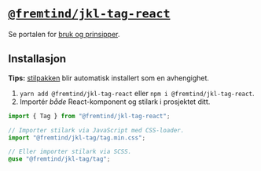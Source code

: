 # [`@fremtind/jkl-tag-react`](https://jokul.fremtind.no/komponenter/tag)

Se portalen for [bruk og prinsipper](https://jokul.fremtind.no/komponenter/tag).

## Installasjon

**Tips:** [stilpakken](../tag/) blir automatisk installert som en avhengighet.

1. `yarn add @fremtind/jkl-tag-react` eller `npm i @fremtind/jkl-tag-react`.
2. Importér _både_ React-komponent og stilark i prosjektet ditt.

```js
import { Tag } from "@fremtind/jkl-tag-react";

// Importer stilark via JavaScript med CSS-loader.
import "@fremtind/jkl-tag/tag.min.css";
```

```scss
// Eller importer stilark via SCSS.
@use "@fremtind/jkl-tag/tag";
```
